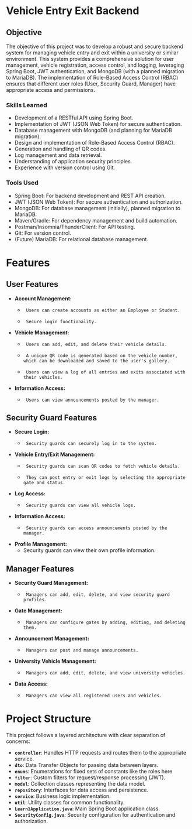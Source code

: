 # Vehicle Entry Exit Backend

## Objective

The objective of this project was to develop a robust and secure backend system for managing vehicle entry and exit within a university or similar environment. This system provides a comprehensive solution for user management, vehicle registration, access control, and logging, leveraging Spring Boot, JWT authentication, and MongoDB (with a planned migration to MariaDB). The implementation of Role-Based Access Control (RBAC) ensures that different user roles (User, Security Guard, Manager) have appropriate access and permissions.

### Skills Learned

-   Development of a RESTful API using Spring Boot.
-   Implementation of JWT (JSON Web Token) for secure authentication.
-   Database management with MongoDB (and planning for MariaDB migration).
-   Design and implementation of Role-Based Access Control (RBAC).
-   Generation and handling of QR codes.
-   Log management and data retrieval.
-   Understanding of application security principles.
-   Experience with version control using Git.

### Tools Used

-   Spring Boot: For backend development and REST API creation.
-   JWT (JSON Web Token): For secure authentication and authorization.
-   MongoDB: For database management (initially), planned migration to MariaDB.
-   Maven/Gradle: For dependency management and build automation.
-   Postman/Insomnia/ThunderClient: For API testing.
-   Git: For version control.
-   (Future) MariaDB: For relational database management.

# Features

## User Features

-   **Account Management:**
    -      Users can create accounts as either an Employee or Student.
    -      Secure login functionality.
-   **Vehicle Management:**
    -      Users can add, edit, and delete their vehicle details.
    -      A unique QR code is generated based on the vehicle number, which can be downloaded and saved to the user's gallery.
    -      Users can view a log of all entries and exits associated with their vehicles.
-   **Information Access:**
    -      Users can view announcements posted by the manager.

## Security Guard Features

-   **Secure Login:**
    -      Security guards can securely log in to the system.
-   **Vehicle Entry/Exit Management:**
    -      Security guards can scan QR codes to fetch vehicle details.
    -      They can post entry or exit logs by selecting the appropriate gate and status.
-   **Log Access:**
    -      Security guards can view all vehicle logs.
-   **Information Access:**
    -      Security guards can access announcements posted by the manager.
-   **Profile Management:**
    -   Security guards can view their own profile information.

## Manager Features

-   **Security Guard Management:**
    -      Managers can add, edit, delete, and view security guard profiles.
-   **Gate Management:**
    -      Managers can configure gates by adding, editing, and deleting them.
-   **Announcement Management:**
    -      Managers can post and manage announcements.
-   **University Vehicle Management:**
    -      Managers can add, edit, delete, and view university vehicles.
-   **Data Access:**
    -      Managers can view all registered users and vehicles.

# Project Structure

This project follows a layered architecture with clear separation of concerns:

-   **`controller`**: Handles HTTP requests and routes them to the appropriate service.
-   **`dto`**: Data Transfer Objects for passing data between layers.
-   **`enums`**: Enumerations for fixed sets of constants like the roles here
-   **`filter`**: Custom filters for request/response processing (JWT).
-   **`model`**: Collection classes representing the data model.
-   **`repository`**: Interfaces for data access and persistence.
-   **`service`**: Business logic implementation.
-   **`util`**: Utility classes for common functionality.
-   **`Learn1Application.java`**: Main Spring Boot application class.
-   **`SecurityConfig.java`**: Security configuration for authentication and authorization.
